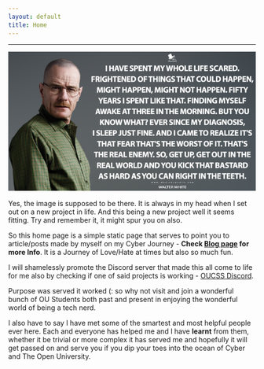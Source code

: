 ```yaml
---
layout: default
title: Home
---
```


------------------------------------------------------------------------------------



![walter](/assets/images/I-have-spent-my-whole-life-scared_walter_white.jpg)

Yes, the image is supposed to be there. It is always in my head when I set out on a new project in life. And this
being a new project well it seems fitting.  Try and remember it, it might spur you on also.

So this home page is a simple static page that serves to point you to article/posts made by myself on my 
Cyber Journey - **Check [Blog page](./blog.html) for more Info**. 
It is a Journey of Love/Hate at times but also so much fun.

I will shamelessly promote the Discord server that made this all come to life for me also by checking if one of 
said projects is working - [OUCSS Discord](http://join.oucss.rocks).

Purpose was served it worked (: so why not visit and join a wonderful bunch of OU Students both past and present 
in enjoying the wonderful world of being a tech nerd.

I also have to say I have met some of the smartest and most helpful people ever here. Each and everyone has 
helped me and I have **learnt** from them, whether it be trivial or more complex it has served me and hopefully it
will get passed on and serve you if you dip your toes into the ocean of Cyber and The Open University.

